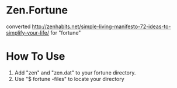 Zen.Fortune
===========

converted http://zenhabits.net/simple-living-manifesto-72-ideas-to-simplify-your-life/ for "fortune"

How To Use
==========

1. Add "zen" and "zen.dat" to your fortune directory.
2. Use "$ fortune -files" to locate your directory

